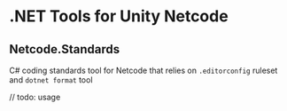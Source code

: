 # .NET Tools for Unity Netcode

## Netcode.Standards

C# coding standards tool for Netcode that relies on `.editorconfig` ruleset and `dotnet format` tool

// todo: usage
